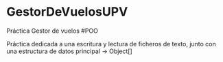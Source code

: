 # GestorDeVuelosUPV
Práctica Gestor de vuelos #POO


Práctica dedicada a una escritura y lectura de ficheros de texto, junto con una estructura de datos principal -> Object[]
